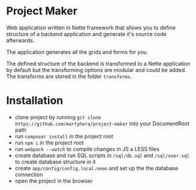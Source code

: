 # Project Maker

Web application written in Nette framework that allows you to define structure of a backend application and generate it's source code afterwards.

The application generates all the grids and forms for you.

The defined structure of the backend is transformed to a Nette application by default but the transforming options are modular and could be added. The transforms are stored in the folder ```transforms```.

# Installation

- clone project by running ```git clone https://github.com/martyhora/project-maker``` into your DocumentRoot path
- run ```composer install``` in the project root
- run ```npm i``` in the project root
- run ```webpack --watch``` to compile changes in JS a LESS files
- create database and run SQL scripts in ```/sql/db.sql``` and ```/sql/user.sql``` to create database structure in it
- create ```app/config/config.local.neon``` and set up the the database connection
- open the project in the browser

